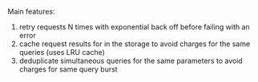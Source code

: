 Main features:

1. retry requests N times with exponential back off before failing with an error
2. cache request results for in the storage to avoid charges for the same queries (uses LRU cache)
3. deduplicate simultaneous queries for the same parameters to avoid charges for same query burst
